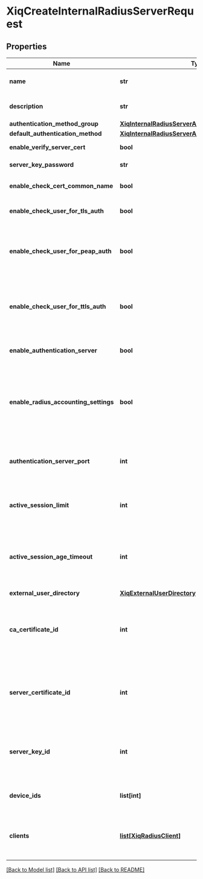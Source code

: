 # XiqCreateInternalRadiusServerRequest

## Properties
Name | Type | Description | Notes
------------ | ------------- | ------------- | -------------
**name** | **str** | The internal RADIUS server name | 
**description** | **str** | The internal RADIUS server description | [optional] 
**authentication_method_group** | [**XiqInternalRadiusServerAuthenticationMethodGroup**](XiqInternalRadiusServerAuthenticationMethodGroup.md) |  | 
**default_authentication_method** | [**XiqInternalRadiusServerAuthenticationMethod**](XiqInternalRadiusServerAuthenticationMethod.md) |  | 
**enable_verify_server_cert** | **bool** | Enable verify server cert or not | 
**server_key_password** | **str** | password for server key | [optional] 
**enable_check_cert_common_name** | **bool** | Enable check cert common name or not | 
**enable_check_user_for_tls_auth** | **bool** | Enable check user for TLS auth or not | 
**enable_check_user_for_peap_auth** | **bool** | Enable check user for PEAP auth or not, for Active Directory as the external user directory only | [optional] 
**enable_check_user_for_ttls_auth** | **bool** | Enable check user for TTLS auth or not, for Active Directory as the external user directory only | [optional] 
**enable_authentication_server** | **bool** | Enable the RADIUS server as authentication or not | 
**enable_radius_accounting_settings** | **bool** | Enable the RADIUS server as accounting or not, must enable authentication server if want to enable accounting settings | 
**authentication_server_port** | **int** | Port for the authentication, must enable authentication. Max:65535, Min:1 | [optional] [default to 1812]
**active_session_limit** | **int** | Active session limit, must enable accounting setting. Max:15, Min:0 | [optional] [default to 0]
**active_session_age_timeout** | **int** | Active session age timeout in seconds, must enable accounting setting. Max:300000000, Min:30 | [optional] [default to 1800]
**external_user_directory** | [**XiqExternalUserDirectory**](XiqExternalUserDirectory.md) |  | 
**ca_certificate_id** | **int** | The CA certificate ID, which could be fetched from endpoint: &#39;/certificates&#39; and pick up with type &#39;CA&#39; | 
**server_certificate_id** | **int** | The Server certificate ID, which could be fetched from endpoint: &#39;/certificates&#39; and pick up with type &#39;CERT&#39; | 
**server_key_id** | **int** | The Server key ID, which could be fetched from endpoint: &#39;/certificates&#39; and pick up with type &#39;KEY&#39; | 
**device_ids** | **list[int]** | The list of device ID associated with the internal RADIUS server | 
**clients** | [**list[XiqRadiusClient]**](XiqRadiusClient.md) | The RADIUS clients of RADIUS proxy, which could be fetched from endpoint: &#39;/radius-proxy&#39; | [optional] 

[[Back to Model list]](../README.md#documentation-for-models) [[Back to API list]](../README.md#documentation-for-api-endpoints) [[Back to README]](../README.md)



